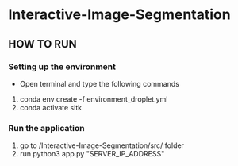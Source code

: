 # Interactive-Image-Segmentation

## HOW TO RUN

### Setting up the environment
- Open terminal and type the following commands
1. conda env create -f environment_droplet.yml
2. conda activate sitk

### Run the application
1. go to /Interactive-Image-Segmentation/src/ folder
2. run python3 app.py "SERVER_IP_ADDRESS"


